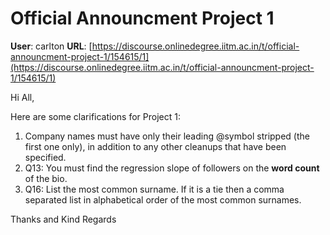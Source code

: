 # Official Announcment Project 1

**User**: carlton
**URL**: [https://discourse.onlinedegree.iitm.ac.in/t/official-announcment-project-1/154615/1](https://discourse.onlinedegree.iitm.ac.in/t/official-announcment-project-1/154615/1)

Hi All,

Here are some clarifications for Project 1:

1. Company names must have only their leading @symbol stripped (the first one only), in addition to any other cleanups that have been specified.
2. Q13: You must find the regression slope of followers on the **word count** of the bio.
3. Q16: List the most common surname. If it is a tie then a comma separated list in alphabetical order of the most common surnames.

Thanks and Kind Regards

